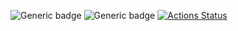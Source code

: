 ![Generic badge](https://img.shields.io/badge/status-draft-red.svg)
![Generic badge](https://img.shields.io/badge/tested_on-Windows|MacOS|Ubuntu-blue.svg)
[![Actions Status](https://github.com/rtmigo/dart_disk_cache/workflows/unittest/badge.svg?branch=master)](https://github.com/rtmigo/dart_disk_cache/actions)

